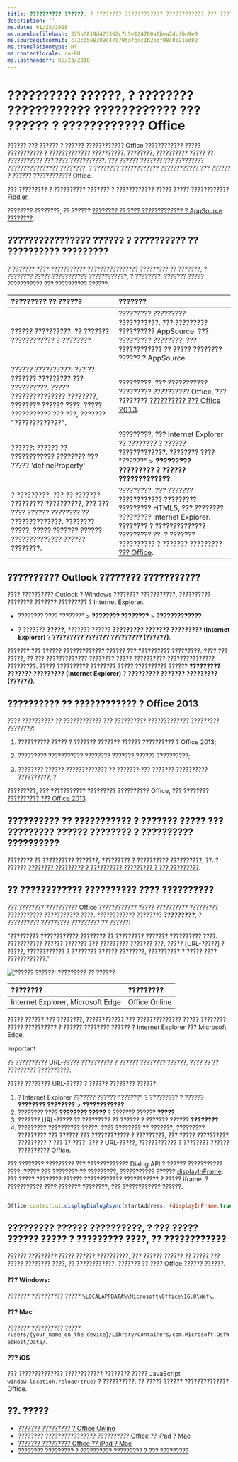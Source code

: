 ```yaml
---
title: ?????????? ??????, ? ???????? ???????????? ???????????? ??? ?????? ? ???????????? Office
description: ''
ms.date: 01/23/2018
ms.openlocfilehash: 375b3819d423362c7d5e124700a0bea2dcf6e9e0
ms.sourcegitcommit: c72c35e8389c47a795afbac1b2bcf98c8e216d82
ms.translationtype: HT
ms.contentlocale: ru-RU
ms.lasthandoff: 05/23/2018
---
```

# <a name="troubleshoot-user-errors-with-office-add-ins"></a>?????????? ??????, ? ???????? ???????????? ???????????? ??? ?????? ? ???????????? Office

?????? ??? ?????? ? ?????? ???????????? Office ???????????? ????? ??????????? ? ????????????? ??????????. ????????, ?????????? ????? ?? ??????????? ??? ???? ???????????. ??? ?????? ??????? ??? ????????? ???????????????? ????????, ? ???????? ???????????? ???????????? ??? ?????? ? ?????? ???????????? Office. 

??? ????????? ? ?????????? ??????? ? ???????????? ????? ????? ???????????? [Fiddler](http://www.telerik.com/fiddler).

???????? ????????, ?? ?????? [???????? ?? ???? ????????????? ? AppSource ????????](https://docs.microsoft.com/en-us/office/dev/store/create-effective-office-store-listings).

## <a name="common-errors-and-troubleshooting-steps"></a>???????????????? ?????? ? ?????????? ?? ?????????? ?????????

? ??????? ???? ??????????? ???????????????? ????????? ?? ???????, ? ???????? ????? ??????????? ????????????, ? ????????, ??????? ????? ??????????? ??? ?????????? ??????.



|**????????? ?? ??????**|**???????**|
|:-----|:-----|
|?????? ??????????: ?? ??????? ???????????? ? ????????|????????? ????????? ???????????. ??? ????????? ?????????? AppSource. ??? ????????? ????????, ??? ???????????? ?? ????? ???????? ?????? ? AppSource.|
|?????? ??????????: ??? ?? ??????? ????????? ??? ??????????. ????? ??????????????? ????????, ???????? ?????? ????. ????? ??????????? ??? ???, ??????? "?????????????".|?????????, ??? ??????????? ????????? ?????????? Office, ??? ???????? [?????????? ??? Office 2013](https://support.microsoft.com/en-us/kb/2986156/).|
|??????: ?????? ?? ???????????? ???????? ??? ????? 'defineProperty'|?????????, ??? Internet Explorer ?? ???????? ? ?????? ?????????????. ???????? ???? "??????" >  **????????? ????????? ? ?????? ?????????????**.|
|? ?????????, ??? ?? ??????? ????????? ??????????, ??? ??? ???? ?????? ???????? ?? ??????????????. ???????? ?????, ????? ??????? ?????? ?????????????? ?????? ????????.|?????????, ??? ??????? ???????????? ????????? ????????? HTML5, ??? ???????? ????????? Internet Explorer. ???????? ? ?????????????? ????????? ??. ? ??????? [?????????? ? ??????? ????????? ??? Office](../concepts/requirements-for-running-office-add-ins.md).|


## <a name="outlook-add-in-doesnt-work-correctly"></a>?????????? Outlook ???????? ???????????

???? ?????????? Outlook ? Windows ???????? ???????????, ?????????? ???????? ??????? ????????? ? Internet Explorer. 


- ???????? ???? "??????" >  **???????? ????????** > **?????????????**.
    
- ? ???????  **?????**, ??????? ??????  **????????? ??????? ????????? (Internet Explorer)** ? **????????? ??????? ????????? (??????)**.
    
??????? ??? ?????? ????????????? ?????? ??? ?????????? ?????????. ???? ??? ?????, ?? ??? ????????????? ???????? ????? ?????????? ??????????????? ?????????. ????? ?????????? ???????? ????? ?????????? ??????  **????????? ??????? ????????? (Internet Explorer)** ? **????????? ??????? ????????? (??????)**.


## <a name="add-in-doesnt-activate-in-office-2013"></a>?????????? ?? ???????????? ? Office 2013

???? ?????????? ?? ???????????? ??? ?????????? ????????????? ????????? ????????:


1. ?????????? ????? ? ??????? ??????? ?????? ?????????? ? Office 2013;
    
2. ????????? ??????????? ???????? ??????? ?????? ??????????;
    
3. ???????? ?????? ????????????? ?? ??????? ??? ??????? ?????????? ??????????, ?
    
?????????, ??? ??????????? ????????? ?????????? Office, ??? ???????? [?????????? ??? Office 2013](https://support.microsoft.com/en-us/kb/2986156/).


## <a name="add-in-doesnt-load-in-task-pane-or-other-issues-with-the-add-in-manifest"></a>?????????? ?? ??????????? ? ??????? ????? ??? ????????? ?????? ???????? ? ?????????? ??????????

???????? ?? ?????????? ???????, ????????? ? ?????????? ??????????, ??. ? ?????? [???????? ????????? ? ?????????? ????????? ? ??? ?????????](troubleshoot-manifest.md).


## <a name="add-in-dialog-box-cannot-be-displayed"></a>?? ???????????? ?????????? ???? ??????????

??? ???????? ?????????? Office ???????????? ????? ?????????? ????????? ??????????? ??????????? ????. ???????????? ???????? **?????????**, ? ?????????? ????????? ????????? ?? ??????:

"????????? ???????????? ???????? ?? ????????? ??????? ?????????? ????. ??????????? ?????? ??????? ??? ????????? ??????? ???, ????? [URL-?????] ? ?????, ???????????? ? ???????? ?????? ????????, ?????????? ? ????? ???? ????????????."

![?????? ??????: ????????? ?? ??????](http://i.imgur.com/3mqmlgE.png)

|**????????**|**?????????**|
|:--------------------|:---------------------|
|Internet Explorer, Microsoft Edge|Office Online|

????? ?????? ??? ????????, ???????????? ??? ?????????????? ????? ???????? ????? ?????????? ? ?????? ???????? ?????? ? Internet Explorer ??? Microsoft Edge.

> [!IMPORTANT]
> ?? ?????????? URL-????? ?????????? ? ?????? ???????? ??????, ???? ?? ?? ????????? ??????????.

????? ???????? URL-????? ? ?????? ???????? ??????:

1. ? Internet Explorer ??????? ?????? "??????" ? ????????? ? ?????? **???????? ????????** > **????????????**.
2. ???????? ???? **???????? ?????** ? ??????? ?????? **?????**.
3. ??????? URL-????? ?? ????????? ?? ?????? ? ??????? ?????? **????????**.
4. ????????? ?????????? ?????. ???? ???????? ?? ???????, ????????? ????????? ??? ?????? ??? ???????????? ? ?????????, ??? ????? ?????????? ????????? ? ??? ?? ????, ??? ? URL-?????, ???????????? ? ???????? ?????? ?????????? Office.

??? ???????? ????????? ??? ????????????? Dialog API ? ?????? ??????????? ????. ????? ??? ???????? ?? ?????????, ??????????? ?????? [displayInFrame](https://dev.office.com/reference/add-ins/shared/officeui.displaydialogasync). ??? ????? ???????? ?????? ???????????? ??????????? ? ????? iframe. ? ??????????? ???? ??????? ????????, ??? ???????????? ??????.

```js

Office.context.ui.displayDialogAsync(startAddress, {displayInFrame:true}, callback);
```

## <a name="changes-to-add-in-commands-including-ribbon-buttons-and-menu-items-do-not-take-effect"></a>????????? ?????? ??????????, ? ??? ????? ?????? ????? ? ????????? ????, ?? ????????????
?????? ????????? ????? ?????? ??????????, ??? ?????? ?????? ?? ????? ??? ????? ???????? ????, ?? ????????????. ??????? ?? ???? Office ?????? ??????.

#### <a name="for-windows"></a>??? Windows:
??????? ?????????? ????? `%LOCALAPPDATA%\Microsoft\Office\16.0\Wef\`.

#### <a name="for-mac"></a>??? Mac
??????? ?????????? ????? `/Users/{your_name_on_the_device}/Library/Containers/com.Microsoft.OsfWebHost/Data/`.

#### <a name="for-ios"></a>??? iOS
??? ?????????????? ???????????? ???????? ????? JavaScript `window.location.reload(true)` ? ??????????. ?? ????? ?????? ?????????????? Office.

## <a name="see-also"></a>??. ?????

- [??????? ????????? ? Office Online](debug-add-ins-in-office-online.md) 
- [???????? ???????????????? ?????????? Office ?? iPad ? Mac](sideload-an-office-add-in-on-ipad-and-mac.md)  
- [??????? ????????? Office ?? iPad ? Mac](debug-office-add-ins-on-ipad-and-mac.md)  
- [???????? ????????? ? ?????????? ????????? ? ??? ?????????](troubleshoot-manifest.md)
    

